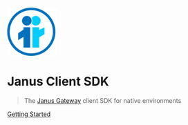 ![logo](_media/logo.png)
# Janus Client SDK

> The [Janus Gateway](https://github.com/meetecho/janus-gateway) client SDK for native environments

[Getting Started](#getting-started)
